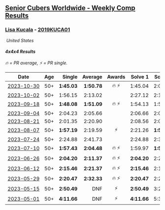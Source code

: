 <style>table {white-space: nowrap;}</style>
<link rel="stylesheet" type="text/css" href="/scw-comp/css/flags.css" />

## [Senior Cubers Worldwide - Weekly Comp Results](/scw-comp/results/)
### [Lisa Kucala](README.md) - [2019KUCA01](https://www.worldcubeassociation.org/persons/2019KUCA01?event=444)

<i class="flag flag-US" />&nbsp;United States

#### 4x4x4 Results

<span style="white-space: nowrap;">🔥 = PR average</span>, <span style="white-space: nowrap;">⚡ = PR single</span>.

| Date | Age | Single | Average | Awards | Solve 1 | Solve 2 | Solve 3 | Solve 4 | Solve 5 | Video |
| :--: | :--: | --: | --: | :--: | --: | --: | --: | --: | --: | :-- |
| [2023-10-30](../../results/2023-10-30/444.md) | 50+ | **1:45.03** | **1:50.78** | 🔥 ⚡ | 1:45.04 | 2:02.28 | **1:45.03** | DNS | DNS | [Desktop](https://www.facebook.com/events/366558396032988/permalink/373913071964187) / [Mobile](https://m.facebook.com/events/366558396032988?view=permalink&id=373913071964187) |
| [2023-10-02](../../results/2023-10-02/444.md) | 50+ | 1:56.15 | 2:13.02 |  | 2:27.12 | 2:15.78 | 1:56.15 | DNS | DNS | [Desktop](https://www.facebook.com/events/370105888672980/permalink/376577171359185) / [Mobile](https://m.facebook.com/events/370105888672980?view=permalink&id=376577171359185) |
| [2023-09-18](../../results/2023-09-18/444.md) | 50+ | **1:48.08** | **1:51.09** | 🔥 ⚡ | 1:54.13 | 1:51.05 | **1:48.08** | DNS | DNS | [Desktop](https://www.facebook.com/events/3507561106126011/permalink/3514953262053462) / [Mobile](https://m.facebook.com/events/3507561106126011?view=permalink&id=3514953262053462) |
| [2023-09-04](../../results/2023-09-04/444.md) | 50+ | 2:04.23 | 2:05.66 |  | 2:06.66 | 2:04.23 | 2:06.10 | DNS | DNS | [Desktop](https://www.facebook.com/events/2764998176984627/permalink/2775159232635188) / [Mobile](https://m.facebook.com/events/2764998176984627?view=permalink&id=2775159232635188) |
| [2023-08-21](../../results/2023-08-21/444.md) | 50+ | 2:01.35 | 2:20.90 |  | 2:08.56 | 2:01.35 | 2:52.80 | DNS | DNS | [Desktop](https://www.facebook.com/events/605466225085334/permalink/611205791178044) / [Mobile](https://m.facebook.com/events/605466225085334?view=permalink&id=611205791178044) |
| [2023-08-07](../../results/2023-08-07/444.md) | 50+ | **1:57.19** | 2:19.59 | ⚡ | 2:21.26 | **1:57.19** | 2:40.33 | DNS | DNS | [Desktop](https://www.facebook.com/events/310216218066087/permalink/312143701206672) / [Mobile](https://m.facebook.com/events/310216218066087?view=permalink&id=312143701206672) |
| [2023-07-24](../../results/2023-07-24/444.md) | 50+ | 2:24.88 | 2:41.73 |  | 2:24.88 | 2:34.36 | 3:05.96 | DNS | DNS | [Desktop](https://www.facebook.com/events/3448294872104342/permalink/3456393231294506) / [Mobile](https://m.facebook.com/events/3448294872104342?view=permalink&id=3456393231294506) |
| [2023-07-10](../../results/2023-07-10/444.md) | 50+ | **1:57.43** | **2:04.48** | 🔥 ⚡ | 1:59.97 | **1:57.43** | 2:16.05 | DNS | DNS | [Desktop](https://www.facebook.com/events/972057793917824/permalink/977376403385963) / [Mobile](https://m.facebook.com/events/972057793917824?view=permalink&id=977376403385963) |
| [2023-06-26](../../results/2023-06-26/444.md) | 50+ | **2:04.20** | **2:11.37** | 🔥 ⚡ | **2:04.20** | 2:24.07 | 2:05.83 | DNS | DNS | [Desktop](https://www.facebook.com/events/1935666300144840/permalink/1942232592821544) / [Mobile](https://m.facebook.com/events/1935666300144840?view=permalink&id=1942232592821544) |
| [2023-06-12](../../results/2023-06-12/444.md) | 50+ | **2:15.46** | **2:21.37** | 🔥 ⚡ | **2:15.46** | 2:18.34 | 2:30.31 | DNS | DNS | [Desktop](https://www.facebook.com/events/575948201291091/permalink/581007904118454) / [Mobile](https://m.facebook.com/events/575948201291091?view=permalink&id=581007904118454) |
| [2023-05-29](../../results/2023-05-29/444.md) | 50+ | **2:20.47** | **2:32.33** | 🔥 ⚡ | **2:20.47** | 2:23.36 | 2:53.17 | DNS | DNS | [Desktop](https://www.facebook.com/events/769039921377061/permalink/774605720820481) / [Mobile](https://m.facebook.com/events/769039921377061?view=permalink&id=774605720820481) |
| [2023-05-15](../../results/2023-05-15/444.md) | 50+ | **2:50.49** | DNF | ⚡ | **2:50.49** | 3:24.36 | DNS | DNS | DNS | [Desktop](https://www.facebook.com/events/201773726045437/permalink/208493418706801) / [Mobile](https://m.facebook.com/events/201773726045437?view=permalink&id=208493418706801) |
| [2023-05-01](../../results/2023-05-01/444.md) | 50+ | **4:11.66** | DNF | ⚡ | **4:11.66** | 5:37.82 | DNS | DNS | DNS | [Desktop](https://www.facebook.com/events/1554845911676556/permalink/1560851531075994) / [Mobile](https://m.facebook.com/events/1554845911676556?view=permalink&id=1560851531075994) |


<!-- Global site tag (gtag.js) - Google Analytics -->
<script async src="https://www.googletagmanager.com/gtag/js?id=UA-86348435-3"></script>
<script>window.dataLayer = window.dataLayer || []; function gtag() {dataLayer.push(arguments);} gtag('js', new Date()); gtag('config', 'UA-86348435-3');</script>
